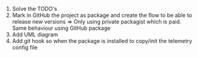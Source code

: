 1. Solve the TODO's
2. Mark in GitHub the project as package and create the flow to be able to release new versions  => Only using private packagist which is paid. Same behaviour using GitHub package
3. Add UML diagram
4. Add git hook so when the package is installed to copy/init the telemetry config file
